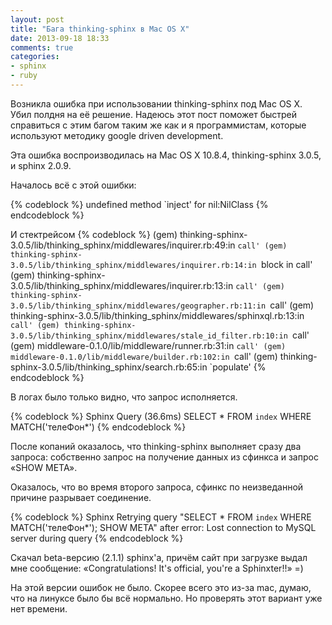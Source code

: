 ```yaml
---
layout: post
title: "Бага thinking-sphinx в Mac OS X"
date: 2013-09-18 18:33
comments: true
categories:
- sphinx
- ruby
---
```



Возникла ошибка при использовании thinking-sphinx под Mac OS X. Убил полдня на её решение. Надеюсь этот пост поможет быстрей справиться с этим багом таким же как и я программистам, которые используют методику google driven development.

Эта ошибка воспроизводилась на Mac OS X 10.8.4, thinking-sphinx 3.0.5, и sphinx 2.0.9.

Началось всё с этой ошибки:

{% codeblock %}
undefined method `inject' for nil:NilClass
{% endcodeblock %}

И стектрейсом
{% codeblock %}
(gem) thinking-sphinx-3.0.5/lib/thinking_sphinx/middlewares/inquirer.rb:49:in `call'
(gem) thinking-sphinx-3.0.5/lib/thinking_sphinx/middlewares/inquirer.rb:14:in `block in call'
(gem) thinking-sphinx-3.0.5/lib/thinking_sphinx/middlewares/inquirer.rb:13:in `call'
(gem) thinking-sphinx-3.0.5/lib/thinking_sphinx/middlewares/geographer.rb:11:in `call'
(gem) thinking-sphinx-3.0.5/lib/thinking_sphinx/middlewares/sphinxql.rb:13:in `call'
(gem) thinking-sphinx-3.0.5/lib/thinking_sphinx/middlewares/stale_id_filter.rb:10:in `call'
(gem) middleware-0.1.0/lib/middleware/runner.rb:31:in `call'
(gem) middleware-0.1.0/lib/middleware/builder.rb:102:in `call'
(gem) thinking-sphinx-3.0.5/lib/thinking_sphinx/search.rb:65:in `populate'
{% endcodeblock %}

В логах было только видно, что запрос исполняется.

{% codeblock %}
Sphinx Query (36.6ms)  SELECT * FROM `index` WHERE MATCH('телеФон*')
{% endcodeblock %}

После копаний оказалось, что thinking-sphinx выполняет сразу два запроса: собственно запрос на получение данных из сфинкса и запрос «SHOW META».

Оказалось, что во время второго запроса, сфинкс по неизведанной причине разрывает соединение.

{% codeblock %}
Sphinx Retrying query "SELECT * FROM `index` WHERE MATCH('телеФон*'); SHOW META" after error: Lost connection to MySQL server during query
{% endcodeblock %}


Скачал beta-версию (2.1.1) sphinx'а, причём сайт при загрузке выдал мне сообщение: «Congratulations! It's official, you're a Sphinxter!!» =)

На этой версии ошибок не было.
Скорее всего это из-за mac, думаю, что на линуксе было бы всё нормально. Но проверять этот вариант уже нет времени.

